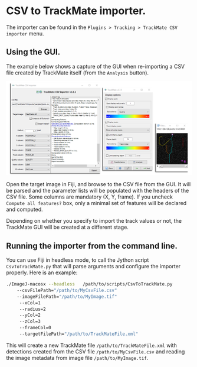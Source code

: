 # CSV to TrackMate importer. 

The importer can be found in the `Plugins > Tracking > TrackMate CSV importer` menu.

## Using the GUI.

The example below shows a capture of the GUI when re-importing a CSV file created by TrackMate itself (from the `Analysis` button).

![GUI illustration](docs/TrackMateCSVImporter_01.png?raw=true "TrackMate CSV importer GUI")

Open the target image in Fiji, and browse to the CSV file from the GUI. It will be parsed and the parameter lists will be populated with the headers of the CSV file. Some columns are mandatory (X, Y, frame). If you uncheck `Compute all features?` box, only a minimal set of features will be declared and computed.

Depending on whether you specify to import the track values or not, the TrackMate GUI will be created at a different stage. 

## Running the importer from the command line.

You can use Fiji in headless mode, to call the Jython script 
`CsvToTrackMate.py` that will parse arguments and configure the 
importer properly. Here is an example:

``` sh
./ImageJ-macosx --headless   /path/to/scripts/CsvToTrackMate.py 
	--csvFilePath="/path/to/MyCsvFile.csv" 
	--imageFilePath="/path/to/MyImage.tif"
	 --xCol=1 
	 --radius=2 
	 --yCol=2 
	 --zCol=3 
	 --frameCol=0
	 --targetFilePath="/path/to/TrackMateFile.xml"
```

This will create a new TrackMate file `/path/to/TrackMateFile.xml` with detections created from the CSV file `/path/to/MyCsvFile.csv` and reading the image metadata from image file `/path/to/MyImage.tif`.


